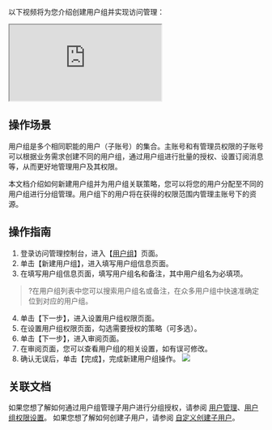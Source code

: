 以下视频将为您介绍创建用户组并实现访问管理：
<div class="doc-video-mod"><iframe src="https://cloud.tencent.com/edu/learning/quick-play/1765-19056?source=gw.doc.media&withPoster=1&notip=1"></iframe></div>

## 操作场景
用户组是多个相同职能的用户（子账号）的集合。主账号和有管理员权限的子账号可以根据业务需求创建不同的用户组，通过用户组进行批量的授权、设置订阅消息等，从而更好地管理用户及其权限。

本文档介绍如何新建用户组并为用户组关联策略，您可以将您的用户分配至不同的用户组进行分组管理。用户组下的用户将在获得的权限范围内管理主账号下的资源。


## 操作指南
1. 登录访问管理控制台，进入【[用户组](https://console.cloud.tencent.com/cam/groups)】页面。
2. 单击【新建用户组】，进入填写用户组信息页面。
3. 在填写用户组信息页面，填写用户组名和备注，其中用户组名为必填项。
 >?在用户组列表中您可以搜索用户组名或备注，在众多用户组中快速准确定位到对应的用户组。
4. 单击【下一步】，进入设置用户组权限页面。
5. 在设置用户组权限页面，勾选需要授权的策略（可多选）。
6. 单击【下一步】，进入审阅页面。
7. 在审阅页面，您可以查看用户组的相关设置，如有误可修改。
8. 确认无误后，单击【完成】，完成新建用户组操作。
![](https://main.qcloudimg.com/raw/5feb1aed6c62a8cbcf45c94ef1635713.png)

## 关联文档
如果您想了解如何通过用户组管理子用户进行分组授权，请参阅 [用户管理](https://cloud.tencent.com/document/product/598/10599)、[用户组权限设置](https://cloud.tencent.com/document/product/598/37299)。
如果您想了解如何创建子用户，请参阅 [自定义创建子用户](https://cloud.tencent.com/document/product/598/13674)。






